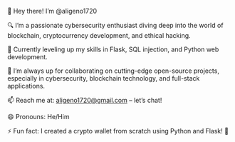 👋 Hey there! I’m @aligeno1720

🔍 I’m a passionate cybersecurity enthusiast diving deep into the world of blockchain, cryptocurrency development, and ethical hacking.

🌱 Currently leveling up my skills in Flask, SQL injection, and Python web development.

💬 I’m always up for collaborating on cutting-edge open-source projects, especially in cybersecurity, blockchain technology, and full-stack applications.

📫 Reach me at: aligeno1720@gmail.com – let’s chat!

😄 Pronouns: He/Him

⚡ Fun fact: I created a crypto wallet from scratch using Python and Flask! 🚀

<!---
aligeno1720/aligeno1720 is a ✨ special ✨ repository because its `README.md` (this file) appears on your GitHub profile.
You can click the Preview link to take a look at your changes.
--->
